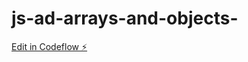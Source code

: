 # js-ad-arrays-and-objects-

[Edit in Codeflow ⚡️](https://stackblitz.com/~/github.com/pranavaselva/js-ad-arrays-and-objects-)